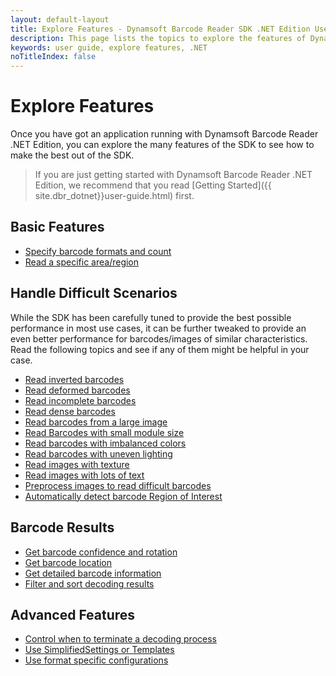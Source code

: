 ```yaml
---
layout: default-layout
title: Explore Features - Dynamsoft Barcode Reader SDK .NET Edition User Guide
description: This page lists the topics to explore the features of Dynamsoft Barcode Reader .NET Edition.
keywords: user guide, explore features, .NET
noTitleIndex: false
---
```


# Explore Features

Once you have got an application running with Dynamsoft Barcode Reader .NET Edition, you can explore the many features of the SDK to see how to make the best out of the SDK.

> If you are just getting started with Dynamsoft Barcode Reader .NET Edition, we recommend that you read [Getting Started]({{ site.dbr_dotnet}}user-guide.html) first.

## Basic Features

* [Specify barcode formats and count]({{site.features}}barcode-formats-and-count.html?lang=dotnet)
* [Read a specific area/region]({{site.features}}barcode-scan-region.html?lang=dotnet)

## Handle Difficult Scenarios

While the SDK has been carefully tuned to provide the best possible performance in most use cases, it can be further tweaked to provide an even better performance for barcodes/images of similar characteristics. Read the following topics and see if any of them might be helpful in your case.

* [Read inverted barcodes]({{site.features}}read-inverted-barcodes.html?lang=dotnet)
* [Read deformed barcodes]({{site.features}}read-deformed-barcodes.html?lang=dotnet)
* [Read incomplete barcodes]({{site.features}}read-incomplete-barcodes.html?lang=dotnet)
* [Read dense barcodes]({{site.features}}read-dense-barcodes.html?lang=dotnet)
* [Read barcodes from a large image]({{site.features}}read-a-large-image.html?lang=dotnet)
* [Read Barcodes with small module size]({{site.features}}read-barcodes-with-small-module-size.html?lang=dotnet)
* [Read barcodes with imbalanced colors]({{site.features}}read-barcodes-with-imbalanced-colour.html?lang=dotnet)
* [Read barcodes with uneven lighting]({{site.features}}read-barcodes-with-uneven-lighting.html?lang=dotnet)
* [Read images with texture]({{site.features}}read-images-with-texture.html?lang=dotnet)
* [Read images with lots of text]({{site.features}}read-images-with-lots-of-text.html?lang=dotnet)
* [Preprocess images to read difficult barcodes]({{site.features}}preprocess-images.html?lang=dotnet)
* [Automatically detect barcode Region of Interest]({{site.features}}use-region-predetection.html?lang=dotnet)

## Barcode Results

* [Get barcode confidence and rotation]({{site.features}}get-confidence-rotation.html?lang=dotnet)
* [Get barcode location]({{site.features}}get-barcode-location.html?lang=dotnet)
* [Get detailed barcode information]({{site.features}}get-detailed-info.html?lang=dotnet)
* [Filter and sort decoding results]({{site.features}}filter-and-sort.html?lang=dotnet)

## Advanced Features

* [Control when to terminate a decoding process]({{site.features}}control-terminate-phase.html?lang=dotnet)
* [Use SimplifiedSettings or Templates]({{site.features}}use-runtimesettings-or-templates.html?lang=dotnet)
* [Use format specific configurations]({{site.features}}use-format-specific-configuration.html?lang=dotnet)

